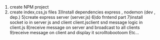 1) create NPM project 
2) create index,css,js files
3)Install dependencies express , nodemon (dev , dep.)
5)create express server (server.js)
6)do frntend part
7)install socket io in server js and client client.jsclient snd message logic in client.js
8)receive message on server and broadcast to all clients
9)receive message on client and display it scrolltobootoom Etc...
